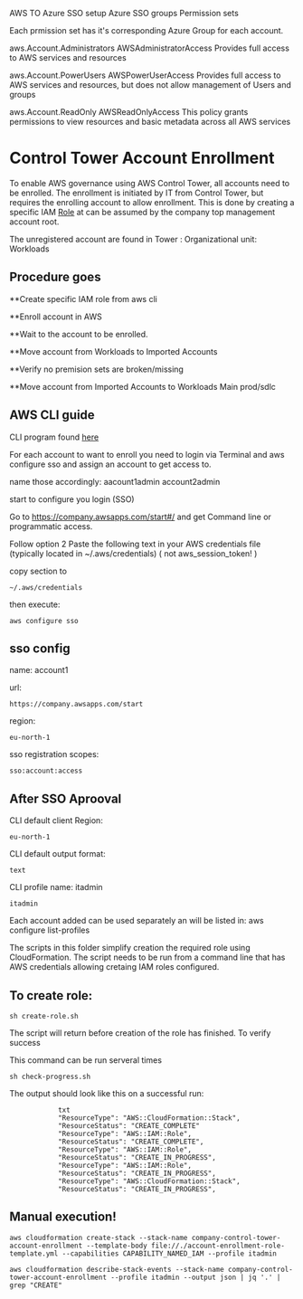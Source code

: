 
AWS TO Azure SSO setup
Azure SSO groups                                    Permission sets

Each prmission set has it's corresponding Azure Group for each account. 

<p>aws.Account.Administrators                  AWSAdministratorAccess Provides full access to AWS services and resources</p>

<p>aws.Account.PowerUsers                       AWSPowerUserAccess Provides full access to AWS services and resources, but does not allow management of Users and groups</p>

<p>aws.Account.ReadOnly                          AWSReadOnlyAccess This policy grants permissions to view resources and basic metadata across all AWS services</p>



# Control Tower Account Enrollment

To enable AWS governance using AWS Control Tower, all accounts need to be enrolled.
The enrollment is initiated by IT from Control Tower, but requires the enrolling account to allow
enrollment. This is done by creating a specific IAM [Role](https://docs.aws.amazon.com/controltower/latest/userguide/enroll-account.html) at can be assumed by the company top management account root.

The unregistered account are found in Tower : Organizational unit: Workloads
<p></p>
<h2>Procedure goes</h2> <p></p>
**Create specific IAM role from aws cli<p></p>
**Enroll account in AWS<p></p>
**Wait to the account to be enrolled.<p></p>
**Move account from Workloads to Imported Accounts<p></p>
**Verify no premision sets are broken/missing<p></p>
**Move account from Imported Accounts to Workloads Main prod/sdlc<p></p>

<h2> AWS CLI guide </h2>

CLI program found [here](https://docs.aws.amazon.com/cli/latest/userguide/getting-started-install.html)



For each account to want to enroll you need to login via Terminal and aws configure sso and assign an account to get access to. <p></p>
name those accordingly: aacount1admin account2admin<p></p>
start to configure you login (SSO)
<p></p>

Go to https://company.awsapps.com/start#/ and get Command line or programmatic access. <p></p>
Follow option 2 Paste the following text in your AWS credentials file (typically located in ~/.aws/credentials) ( not aws_session_token! )<p></p>


copy section to
```
~/.aws/credentials
```

then execute:<p></p>

```
aws configure sso
```
<H2>sso config</H2>

name: account1<p></p>
url:
```
https://company.awsapps.com/start
```
region: <p></p>
```
eu-north-1
```
sso registration scopes:<p></p>
```
sso:account:access
```
<h2>After SSO Aprooval</h2>

CLI default client Region: <p></p>
```
eu-north-1
```
CLI default output format:<p></p>
```
text
```
CLI profile name: itadmin
```
itadmin
```
Each account added can be used separately an will be listed in: aws configure list-profiles  
<p></p>

The scripts in this folder simplify creation the required role using CloudFormation. The script needs to be run from a
command line that has AWS credentials allowing cretaing IAM roles configured.

<h2>To create role:</h2>

```
sh create-role.sh
```

The script will return before creation of the role has finished. To verify success<p></p>
This command can be run serveral times
         
```
sh check-progress.sh 
```
The output should look like this on a successful run:

```
            txt
            "ResourceType": "AWS::CloudFormation::Stack",
            "ResourceStatus": "CREATE_COMPLETE"
            "ResourceType": "AWS::IAM::Role",
            "ResourceStatus": "CREATE_COMPLETE",
            "ResourceType": "AWS::IAM::Role",
            "ResourceStatus": "CREATE_IN_PROGRESS",
            "ResourceType": "AWS::IAM::Role",
            "ResourceStatus": "CREATE_IN_PROGRESS",
            "ResourceType": "AWS::CloudFormation::Stack",
            "ResourceStatus": "CREATE_IN_PROGRESS",
```

<h2>Manual execution!</h2>

```
aws cloudformation create-stack --stack-name company-control-tower-account-enrollment --template-body file://./account-enrollment-role-template.yml --capabilities CAPABILITY_NAMED_IAM --profile itadmin
```
```
aws cloudformation describe-stack-events --stack-name company-control-tower-account-enrollment --profile itadmin --output json | jq '.' | grep "CREATE"
```
